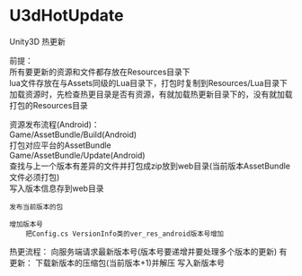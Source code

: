 # U3dHotUpdate
Unity3D 热更新


前提：    
	所有要更新的资源和文件都存放在Resources目录下   
	lua文件存放在与Assets同级的Lua目录下，打包时复制到Resources/Lua目录下    
	加载资源时，先检查热更目录是否有资源，有就加载热更新目录下的，没有就加载打包的Resources目录

资源发布流程(Android)：    
	Game/AssetBundle/Build(Android)    
		打包对应平台的AssetBundle    
	Game/AssetBundle/Update(Android)    
		查找与上一个版本有差异的文件并打包成zip放到web目录(当前版本AssetBundle文件必须打包)    
		写入版本信息存到web目录    

	发布当前版本的包    

	增加版本号    
		把Config.cs VersionInfo类的ver_res_android版本号增加    
	

热更流程：
	向服务端请求最新版本号(版本号要递增并要处理多个版本的更新)
		有更新：
			下载新版本的压缩包(当前版本+1)并解压
			写入新版本号
